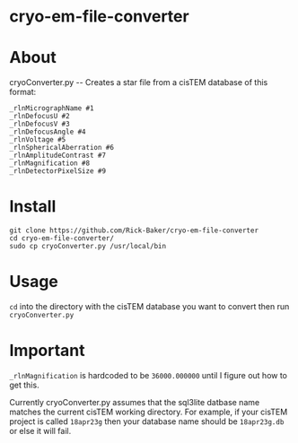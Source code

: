 # cryo-em-file-converter

# About
cryoConverter.py -- Creates a star file from a cisTEM database of this format:
```
_rlnMicrographName #1
_rlnDefocusU #2
_rlnDefocusV #3
_rlnDefocusAngle #4
_rlnVoltage #5
_rlnSphericalAberration #6
_rlnAmplitudeContrast #7
_rlnMagnification #8
_rlnDetectorPixelSize #9
```

# Install
```
git clone https://github.com/Rick-Baker/cryo-em-file-converter
cd cryo-em-file-converter/
sudo cp cryoConverter.py /usr/local/bin
```

# Usage
`cd` into the directory with the cisTEM database you want to convert then run `cryoConverter.py`

# Important
`_rlnMagnification` is hardcoded to be `36000.000000` until I figure out how to get this.

Currently cryoConverter.py assumes that the sql3lite datbase name matches the current cisTEM working directory. For example, if your cisTEM project is called `18apr23g` then your database name should be `18apr23g.db` or else it will fail.
